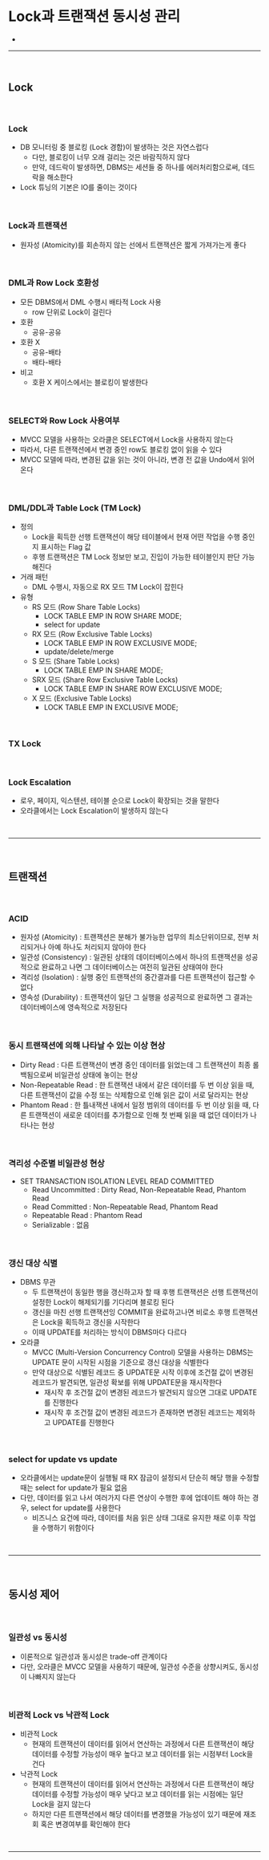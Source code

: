# Lock과 트랜잭션 동시성 관리 
> 
* 

<hr>
<br>

## Lock
#### 

<br>

### Lock
* DB 모니터링 중 블로킹 (Lock 경합)이 발생하는 것은 자연스럽다
  * 다만, 블로킹이 너무 오래 걸리는 것은 바람직하지 않다
  * 만약, 데드락이 발생하면, DBMS는 세션들 중 하나를 에러처리함으로써, 데드락을 해소한다
* Lock 튜닝의 기본은 IO를 줄이는 것이다

<br>

### Lock과 트랜잭션
* 원자성 (Atomicity)를 회손하지 않는 선에서 트랜잭션은 짧게 가져가는게 좋다

<br>

### DML과 Row Lock 호환성
* 모든 DBMS에서 DML 수행시 배타적 Lock 사용
  * row 단위로 Lock이 걸린다
* 호환
  * 공유-공유
* 호환 X
  * 공유-배타
  * 배타-배타
* 비고
  * 호환 X 케이스에서는 블로킹이 발생한다
 
<br>

### SELECT와 Row Lock 사용여부
* MVCC 모델을 사용하는 오라클은 SELECT에서 Lock을 사용하지 않는다
* 따라서, 다른 트랜잭션에서 변경 중인 row도 블로킹 없이 읽을 수 있다
* MVCC 모델에 따라, 변경된 값을 읽는 것이 아니라, 변경 전 값을 Undo에서 읽어온다

<br>

### DML/DDL과 Table Lock (TM Lock)
* 정의
  * Lock을 획득한 선행 트랜잭션이 해당 테이블에서 현재 어떤 작업을 수행 중인지 표시하는 Flag 값
  * 후행 트랜잭션은 TM Lock 정보만 보고, 진입이 가능한 테이블인지 판단 가능해진다
* 거래 패턴
  * DML 수행시, 자동으로 RX 모드 TM Lock이 잡힌다
* 유형
  * RS 모드 (Row Share Table Locks)
    * LOCK TABLE EMP IN ROW SHARE MODE;
    * select for update
  * RX 모드 (Row Exclusive Table Locks)
    * LOCK TABLE EMP IN ROW EXCLUSIVE MODE;
    * update/delete/merge
  * S 모드 (Share Table Locks)
    * LOCK TABLE EMP IN SHARE MODE;
  * SRX 모드 (Share Row Exclusive Table Locks)
    * LOCK TABLE EMP IN SHARE ROW EXCLUSIVE MODE;
  * X 모드 (Exclusive Table Locks)
    * LOCK TABLE EMP IN EXCLUSIVE MODE;

<br>

### TX Lock

<br>

### Lock Escalation
* 로우, 페이지, 익스텐션, 테이블 순으로 Lock이 확장되는 것을 말한다
* 오라클에서는 Lock Escalation이 발생하지 않는다

<br>
<hr>
<br>

## 트랜잭션
#### 

<br>

### ACID
* 원자성 (Atomicity) : 트랜잭션은 분해가 불가능한 업무의 최소단위이므로, 전부 처리되거나 아예 하나도 처리되지 않아야 한다
* 일관성 (Consistency) : 일관된 상태의 데이터베이스에서 하나의 트랜잭션을 성공적으로 완료하고 나면 그 데이터베이스는 여전히 일관된 상태여야 한다
* 격리성 (Isolation) : 실행 중인 트랜잭션의 중간결과를 다른 트랜잭션이 접근할 수 없다 
* 영속성 (Durability) : 트랜잭션이 일단 그 실행을 성공적으로 완료하면 그 결과는 데이터베이스에 영속적으로 저장된다

<br>

### 동시 트랜잭션에 의해 나타날 수 있는 이상 현상
* Dirty Read : 다른 트랜잭션이 변경 중인 데이터를 읽었는데 그 트랜잭션이 최종 롤백됨으로써 비일관성 상태에 놓이는 현상
* Non-Repeatable Read : 한 트랜잭션 내에서 같은 데이터를 두 번 이상 읽을 때, 다른 트랜잭션이 값을 수정 또는 삭제함으로 인해 읽은 값이 서로 달라지는 현상
* Phantom Read : 한 틀내잭션 내에서 일정 범위의 데이터를 두 번 이상 읽을 때, 다른 트랜잭션이 새로운 데이터를 추가함으로 인해 첫 번째 읽을 때 없던 데이터가 나타나는 현상

<br>

### 격리성 수준별 비일관성 현상
* SET TRANSACTION ISOLATION LEVEL READ COMMITTED
  * Read Uncommitted : Dirty Read, Non-Repeatable Read, Phantom Read
  * Read Committed : Non-Repeatable Read, Phantom Read
  * Repeatable Read : Phantom Read
  * Serializable : 없음

<br>

### 갱신 대상 식별
* DBMS 무관
  * 두 트랜잭션이 동일한 행을 갱신하고자 할 때 후행 트랜잭션은 선행 트랜잭션이 설정한 Lock이 해제되기를 기다리며 블로킹 된다
  * 갱신을 마친 선행 트랜잭션잉 COMMIT을 완료하고나면 비로소 후행 트랜잭션은 Lock을 획득하고 갱신을 시작한다
  * 이때 UPDATE를 처리하는 방식이 DBMS마다 다르다
* 오라클
  * MVCC (Multi-Version Concurrency Control) 모델을 사용하는 DBMS는 UPDATE 문이 시작된 시점을 기준으로 갱신 대상을 식별한다
  * 만약 대상으로 식별된 레코드 중 UPDATE문 시작 이후에 조건절 값이 변경된 레코드가 발견되면, 일관성 확보를 위해 UPDATE문을 재시작한다
    * 재시작 후 조건절 값이 변경된 레코드가 발견되지 않으면 그대로 UPDATE를 진행한다
    * 재시작 후 조건절 값이 변경된 레코드가 존재하면 변경된 레코드는 제외하고 UPDATE를 진행한다

<br>

### select for update vs update
* 오라클에서는 update문이 실행될 때 RX 잠금이 설정되서 단순히 해당 행을 수정할 때는 select for update가 필요 없음
* 다만, 데이터를 읽고 나서 여러가지 다른 연상이 수행한 후에 업데이트 해야 하는 경우, select for update를 사용한다
  * 비즈니스 요건에 따라, 데이터를 처음 읽은 상태 그대로 유지한 채로 이후 작업을 수행하기 위함이다

<br>
<hr>
<br>

## 동시성 제어
#### 

<br> 

### 일관성 vs 동시성
* 이론적으로 일관성과 동시성은 trade-off 관계이다
* 다만, 오라클은 MVCC 모델을 사용하기 때문에, 일관성 수준을 상향시켜도, 동시성이 나빠지지 않는다

<br>

### 비관적 Lock vs 낙관적 Lock
* 비관적 Lock
  * 현재의 트랜잭션이 데이터를 읽어서 연산하는 과정에서 다른 트랜잭션이 해당 데이터를 수정할 가능성이 매우 높다고 보고 데이터를 읽는 시점부터 Lock을 건다
* 낙관적 Lock
  * 현재의 트랜잭션이 데이터를 읽어서 연산하는 과정에서 다른 트랜잭션이 해당 데이터를 수정할 가능성이 매우 낮다고 보고 데이터를 읽는 시점에는 일단 Lock을 걸지 않는다
  * 하지만 다른 트랜잭션에서 해당 데이터를 변경했을 가능성이 있기 때문에 재조회 혹은 변경여부를 확인해야 한다


<br>
<hr>
<br>
